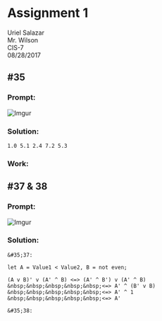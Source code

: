 # Assignment 1
Uriel Salazar  
Mr. Wilson  
CIS-7  
08/28/2017  


## &#35;35

### Prompt:

![Imgur](https://i.imgur.com/9Dt4nNT.png)

### Solution:

```
1.0 5.1 2.4 7.2 5.3
```

### Work:


## &#35;37 & 38

### Prompt:

![Imgur](https://i.imgur.com/LfBVFtk.png)

### Solution:

```
&#35;37:

let A = Value1 < Value2, B = not even;

(A v B)' v (A' ^ B) <=> (A' ^ B') v (A' ^ B)  
&nbsp;&nbsp;&nbsp;&nbsp;&nbsp;<=> A' ^ (B' v B)  
&nbsp;&nbsp;&nbsp;&nbsp;&nbsp;<=> A' ^ 1  
&nbsp;&nbsp;&nbsp;&nbsp;&nbsp;<=> A'

&#35;38:
```

